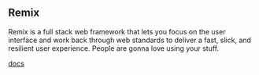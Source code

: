 ## Remix
Remix is a full stack web framework that lets you focus on the user interface and work back through web standards to deliver a fast, slick, and resilient user experience. People are gonna love using your stuff.

[docs](https://remix.run/docs/en/1.19.3#getting-started)